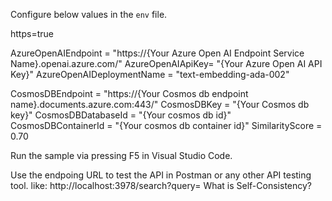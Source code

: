 Configure below values in the `env` file.

https=true

AzureOpenAIEndpoint = "https://{Your Azure Open AI Endpoint Service Name}.openai.azure.com/"
AzureOpenAIApiKey= "{Your Azure Open AI API Key}"
AzureOpenAIDeploymentName = "text-embedding-ada-002"

CosmosDBEndpoint = "https://{Your Cosmos db endpoint name}.documents.azure.com:443/"
CosmosDBKey = "{Your Cosmos db key}"
CosmosDBDatabaseId = "{Your cosmos db id}"
CosmosDBContainerId = "{Your cosmos db container id}"
SimilarityScore = 0.70

Run the sample via pressing F5 in Visual Studio Code.

Use the endpoing URL to test the API in Postman or any other API testing tool.
like: http://localhost:3978/search?query= What is Self-Consistency?
